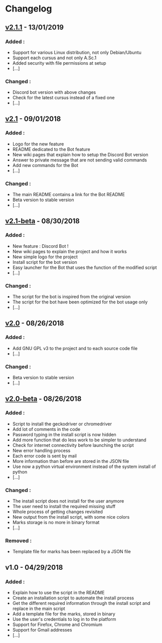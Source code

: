 # Changelog

## [v2.1.1](https://github.com/keviiin38/Check-Mark-Campus-Booster/releases/tag/v2.1.1) - 13/01/2019
### Added :
* Support for various Linux distribution, not only Debian/Ubuntu
* Support each cursus and not only A.Sc.1
* Added security with file permissions at setup
* [...]

### Changed :
* Discord bot version with above changes
* Check for the latest cursus instead of a fixed one
* [...]

## [v2.1](https://github.com/keviiin38/Check-Mark-Campus-Booster/releases/tag/v2.1) - 09/01/2018
### Added :
* Logo for the new feature
* README dedicated to the Bot feature
* New wiki pages that explain how to setup the Discord Bot version
* Answer to private message that are not sending valid commands
* Add new commands for the Bot
* [...]

### Changed :
* The main README contains a link for the Bot README
* Beta version to stable version
* [...]

## [v2.1-beta](https://github.com/keviiin38/Check-Mark-Campus-Booster/releases/tag/v2.1-beta) - 08/30/2018
### Added :
* New feature : Discord Bot !
* New wiki pages to explain the project and how it works
* New simple logo for the project
* Install script for the bot version
* Easy launcher for the Bot that uses the function of the modified script
* [...]

### Changed :
* The script for the bot is inspired from the original version
* The script for the bot have been optimized for the bot usage only
* [...]

## [v2.0](https://github.com/keviiin38/Check-Mark-Campus-Booster/releases/tag/v2.0) - 08/26/2018
### Added :
* Add GNU GPL v3 to the project and to each source code file
* [...]

### Changed :
* Beta version to stable version
* [...]

## [v2.0-beta](https://github.com/keviiin38/Check-Mark-Campus-Booster/releases/tag/v2.0-beta) - 08/26/2018
### Added :
* Script to install the geckodriver or chromedriver
* Add lot of comments in the code
* Password typing in the install script is now hidden
* Add more function that do less work to be simpler to understand
* Check for internet connectivity before launching the script
* New error handling process
* Each error code is sent by mail
* More information than before are stored in the JSON file
* Use now a python virtual environment instead of the system install of python
* [...]

### Changed :
* The install script does not install for the user anymore
* The user need to install the required missing stuff
* Whole process of getting changes revisited
* New output from the install script, with some nice colors
* Marks storage is no more in binary format
* [...]

### Removed :
* Template file for marks has been replaced by a JSON file

## v1.0 - 04/29/2018
### Added :
* Explain how to use the script in the README
* Create an installation script to automate the install process
* Get the different required information through the install script and replace in the main script
* Add a template file for the marks, stored in binary
* Use the user's credentials to log in to the platform
* Support for Firefox, Chrome and Chromium
* Support for Gmail addresses
* [...]
